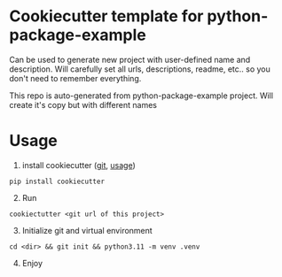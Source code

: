 # Cookiecutter template for python-package-example

Can be used to generate new project with user-defined name and description.
Will carefully set all urls, descriptions, readme, etc..
so you don't need to remember everything.

This repo is auto-generated from python-package-example project.
Will create it's copy but with different names

# Usage

1. install cookiecutter ([git](https://github.com/cookiecutter/cookiecutter),
[usage](https://cookiecutter.readthedocs.io/en/stable/usage.html))
```
pip install cookiecutter
```
2. Run
```
cookiectutter <git url of this project>
```
3. Initialize git and virtual environment
```
cd <dir> && git init && python3.11 -m venv .venv
```
4. Enjoy
